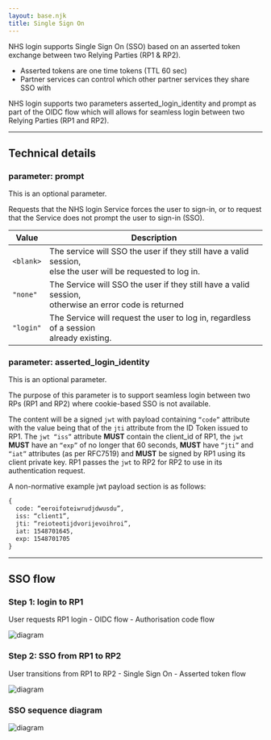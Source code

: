 ```yaml
---
layout: base.njk
title: Single Sign On
---
```


NHS login supports Single Sign On (SSO) based on an asserted token exchange between two Relying Parties (RP1 & RP2).
- Asserted tokens are one time tokens (TTL 60 sec)
- Partner services can control which other partner services they share SSO with

NHS login supports two parameters asserted_login_identity and prompt as part of the OIDC flow which will allows for seamless login between two Relying Parties (RP1 and RP2).

---

## Technical details

### parameter: prompt

This is an optional parameter.

Requests that the NHS login Service forces the user to sign-in, or to request that the Service does not prompt the user to sign-in (SSO).
 
| **Value** | **Description**                               |
| -------------|---------------------------------------------- |        
| `<blank>`    | The service will SSO the user if they still have a valid session, <br> else the user will be requested to log in. |
| `"none"`     | The Service will SSO the user if they still have a valid session, <br> otherwise an error code is returned |
| `"login"`    | The Service will request the user to log in, regardless of a session <br> already existing. |

### parameter: asserted_login_identity

This is an optional parameter.

The purpose of this parameter is to support seamless login between two RPs (RP1 and RP2) where cookie-based SSO is not available. 

The content will be a signed `jwt` with payload containing `“code”` attribute with the value being that of the `jti` attribute from the ID Token issued to RP1. The `jwt “iss”` attribute **MUST** contain the client_id of RP1, the `jwt` **MUST** have an `“exp”` of no longer that 60 seconds, **MUST** have `“jti”` and `“iat”` attributes (as per RFC7519) and **MUST** be signed by RP1 using its client private key. RP1 passes the `jwt` to RP2 for RP2 to use in its authentication request.

A non-normative example jwt payload section is as follows:
``` html
{
  code: “eeroifoteiwrudjdwusdu”,
  iss: “client1”,
  jti: “reioteotijdvorijevoihroi”,
  iat: 1548701645,
  exp: 1548701705
}
```

---

## SSO flow

### Step 1: login to RP1

User requests RP1 login - OIDC flow - Authorisation code flow

![diagram](https://github.com/nhsconnect/nhslogin/raw/files-into-markdown/src/images/Step1_smaller.png "Step 1: login to RP1 diagram")

### Step 2: SSO from RP1 to RP2

User transitions from RP1 to RP2 - Single Sign On - Asserted token flow

![diagram](https://github.com/nhsconnect/nhslogin/raw/files-into-markdown/src/images/Step2_smaller.png "Step 2: SSO from RP1 to RP2 diagram")

### SSO sequence diagram

![diagram](https://github.com/nhsconnect/nhslogin/raw/files-into-markdown/src/images/SequenceDiagram_smaller.png "SSO sequence diagram")